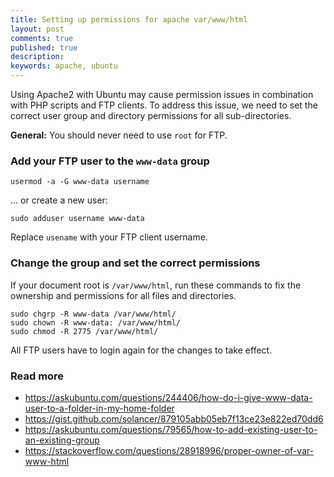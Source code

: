 ```yaml
---
title: Setting up permissions for apache var/www/html
layout: post
comments: true
published: true
description: 
keywords: apache, ubuntu
---
```


Using Apache2 with Ubuntu may cause permission issues in combination with PHP scripts and FTP clients. 
To address this issue, we need to set the correct user group and directory 
permissions for all sub-directories.

**General:** You should never need to use `root` for FTP. 

### Add your FTP user to the `www-data` group

```
usermod -a -G www-data username
```

... or create a new user:

```
sudo adduser username www-data
```

Replace `usename` with your FTP client username.

### Change the group and set the correct permissions

If your document root is `/var/www/html`, run these commands to fix 
the ownership and permissions for all files and directories.

```
sudo chgrp -R www-data /var/www/html/
sudo chown -R www-data: /var/www/html/
sudo chmod -R 2775 /var/www/html/
```

All FTP users have to login again for the changes to take effect.

### Read more

* <https://askubuntu.com/questions/244406/how-do-i-give-www-data-user-to-a-folder-in-my-home-folder>
* <https://gist.github.com/solancer/879105abb05eb7f13ce23e822ed70dd6>
* <https://askubuntu.com/questions/79565/how-to-add-existing-user-to-an-existing-group>
* <https://stackoverflow.com/questions/28918996/proper-owner-of-var-www-html>
